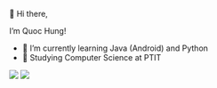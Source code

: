 👋 Hi there, 

I’m Quoc Hung!

- 🌱 I’m currently learning Java (Android) and Python
- 🔭 Studying Computer Science at PTIT

[![](https://github-readme-stats.vercel.app/api?username=quochungbn)](https://github.com/anuraghazra/github-readme-stats)
[![](https://github-readme-stats.vercel.app/api/top-langs/?username=quochungbn)](https://github.com/anuraghazra/github-readme-stats)


